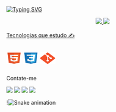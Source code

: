 [![Typing SVG](https://readme-typing-svg.herokuapp.com/?color=57BDDA&size=25&center=true&vStart=true&width=1000&lines=Olá,+Bem-vindo+ao+meu+repositório,+Sou+o+Felipe;Estou+estudando+programação!+👋+:%29)]([https://git.io/typing-svg](https://github.com/FelipeBadoco))

<div align="center">
  <a href="https://github.com/FelipeBadoco">
  <img height="165em" src="https://github-readme-stats.vercel.app/api?username=FelipeBadoco&show_icons=true&theme=react&include_all_commits=true&count_private=true"/>
  <img height="165em" src="https://github-readme-stats.vercel.app/api/top-langs/?username=FelipeBadoco&layout=compact&langs_count=7&theme=react"/>
</div>
<br>
 Tecnologias que estudo ✍️
<br>
<div style="display: inline_block"><br>
  
  <a href="https://github.com/FelipeBadoco" target="_blank" rel="noopener noreferrer"><img align="center" alt="Badoco-HTML" height="30" width="40" src="https://raw.githubusercontent.com/devicons/devicon/master/icons/html5/html5-original.svg"></a>
  <a href="https://github.com/FelipeBadoco" target="_blank" rel="noopener noreferrer"><img align="center" alt="Badoco-CSS" height="30" width="40" src="https://raw.githubusercontent.com/devicons/devicon/master/icons/css3/css3-original.svg"></a>
  <a href="https://github.com/FelipeBadoco" target="_blank" rel="noopener noreferrer"><img align="center" alt="Badoco-Git" height="30" width="40" src="https://github.com/devicons/devicon/blob/master/icons/git/git-original.svg"></a>
</div>
  
  ##
Contate-me
<br>

<div> 
  <a href="https://www.linkedin.com/in/felipe-badoco/" target="_blank" rel="noopener noreferrer"><img src="https://img.shields.io/badge/-LinkedIn-%230077B5?style=for-the-badge&logo=linkedin&logoColor=white" target="_blank" rel="noopener noreferrer"></a> 
  <a href = "mailto:felipe.badoco.c@gmail.com" target="_blank" rel="noopener noreferrer"><img src="https://img.shields.io/badge/Gmail-D14836?style=for-the-badge&logo=gmail&logoColor=white" target="_blank" rel="noopener noreferrer"></a>
  <a href="https://twitter.com/FelipeBadoco" target="_blank" rel="noopener noreferrer"><img src="https://img.shields.io/badge/Twitter-1DA1F2?style=for-the-badge&logo=twitter&logoColor=white" target="_blank" rel="noopener noreferrer"></a>
  <a href="https://instagram.com/badoco.felipe_/" target="_blank" rel="noopener noreferrer"><img src="https://img.shields.io/badge/-Instagram-%23E4405F?style=for-the-badge&logo=instagram&logoColor=white" target="_blank" rel="noopener noreferrer"></a>
 
  !![Snake animation](https://github.com/FelipeBadoco/FelipeBadoco/blob/output/github-contribution-grid-snake.svg)
 
</div>
